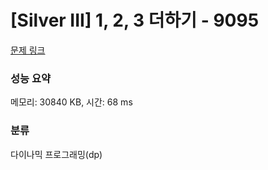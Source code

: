 # [Silver III] 1, 2, 3 더하기 - 9095 

[문제 링크](https://www.acmicpc.net/problem/9095) 

### 성능 요약

메모리: 30840 KB, 시간: 68 ms

### 분류

다이나믹 프로그래밍(dp)

